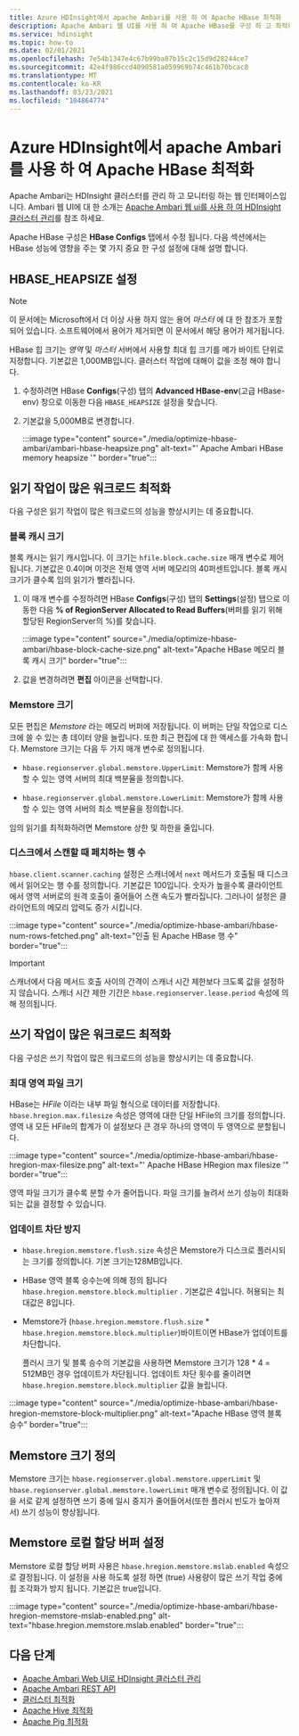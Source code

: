 ```yaml
---
title: Azure HDInsight에서 apache Ambari를 사용 하 여 Apache HBase 최적화
description: Apache Ambari 웹 UI를 사용 하 여 Apache HBase를 구성 하 고 최적화 합니다.
ms.service: hdinsight
ms.topic: how-to
ms.date: 02/01/2021
ms.openlocfilehash: 7e54b1347e4c67b99ba87b15c2c15d9d28244ce7
ms.sourcegitcommit: 42e4f986ccd4090581a059969b74c461b70bcac0
ms.translationtype: MT
ms.contentlocale: ko-KR
ms.lasthandoff: 03/23/2021
ms.locfileid: "104864774"
---
```

# <a name="optimize-apache-hbase-with-apache-ambari-in-azure-hdinsight"></a>Azure HDInsight에서 apache Ambari를 사용 하 여 Apache HBase 최적화

Apache Ambari는 HDInsight 클러스터를 관리 하 고 모니터링 하는 웹 인터페이스입니다. Ambari 웹 UI에 대 한 소개는 [Apache Ambari 웹 ui를 사용 하 여 HDInsight 클러스터 관리](hdinsight-hadoop-manage-ambari.md)를 참조 하세요.

Apache HBase 구성은 **HBase Configs** 탭에서 수정 됩니다. 다음 섹션에서는 HBase 성능에 영향을 주는 몇 가지 중요 한 구성 설정에 대해 설명 합니다.

## <a name="set-hbase_heapsize"></a>HBASE_HEAPSIZE 설정

> [!NOTE]
> 이 문서에는 Microsoft에서 더 이상 사용 하지 않는 용어 *마스터* 에 대 한 참조가 포함 되어 있습니다. 소프트웨어에서 용어가 제거되면 이 문서에서 해당 용어가 제거됩니다.

HBase 힙 크기는 *영역* 및 *마스터* 서버에서 사용할 최대 힙 크기를 메가 바이트 단위로 지정합니다. 기본값은 1,000MB입니다. 클러스터 작업에 대해이 값을 조정 해야 합니다.

1. 수정하려면 HBase **Configs**(구성) 탭의 **Advanced HBase-env**(고급 HBase-env) 창으로 이동한 다음 `HBASE_HEAPSIZE` 설정을 찾습니다.

1. 기본값을 5,000MB로 변경합니다.

    :::image type="content" source="./media/optimize-hbase-ambari/ambari-hbase-heapsize.png" alt-text="' Apache Ambari HBase memory heapsize '" border="true":::

## <a name="optimize-read-heavy-workloads"></a>읽기 작업이 많은 워크로드 최적화

다음 구성은 읽기 작업이 많은 워크로드의 성능을 향상시키는 데 중요합니다.

### <a name="block-cache-size"></a>블록 캐시 크기

블록 캐시는 읽기 캐시입니다. 이 크기는 `hfile.block.cache.size` 매개 변수로 제어됩니다. 기본값은 0.4이며 이것은 전체 영역 서버 메모리의 40퍼센트입니다. 블록 캐시 크기가 클수록 임의 읽기가 빨라집니다.

1. 이 매개 변수를 수정하려면 HBase **Configs**(구성) 탭의 **Settings**(설정) 탭으로 이동한 다음 **% of RegionServer Allocated to Read Buffers**(버퍼를 읽기 위해 할당된 RegionServer의 %)를 찾습니다.

    :::image type="content" source="./media/optimize-hbase-ambari/hbase-block-cache-size.png" alt-text="Apache HBase 메모리 블록 캐시 크기" border="true":::

1. 값을 변경하려면 **편집** 아이콘을 선택합니다.

### <a name="memstore-size"></a>Memstore 크기

모든 편집은 *Memstore* 라는 메모리 버퍼에 저장됩니다. 이 버퍼는 단일 작업으로 디스크에 쓸 수 있는 총 데이터 양을 늘립니다. 또한 최근 편집에 대 한 액세스를 가속화 합니다. Memstore 크기는 다음 두 가지 매개 변수로 정의됩니다.

* `hbase.regionserver.global.memstore.UpperLimit`: Memstore가 함께 사용할 수 있는 영역 서버의 최대 백분율을 정의합니다.

* `hbase.regionserver.global.memstore.LowerLimit`: Memstore가 함께 사용할 수 있는 영역 서버의 최소 백분율을 정의합니다.

임의 읽기를 최적화하려면 Memstore 상한 및 하한을 줄입니다.

### <a name="number-of-rows-fetched-when-scanning-from-disk"></a>디스크에서 스캔할 때 페치하는 행 수

`hbase.client.scanner.caching` 설정은 스캐너에서 `next` 메서드가 호출될 때 디스크에서 읽어오는 행 수를 정의합니다.  기본값은 100입니다. 숫자가 높을수록 클라이언트에서 영역 서버로의 원격 호출이 줄어들어 스캔 속도가 빨라집니다. 그러나이 설정은 클라이언트의 메모리 압력도 증가 시킵니다.

:::image type="content" source="./media/optimize-hbase-ambari/hbase-num-rows-fetched.png" alt-text="인출 된 Apache HBase 행 수" border="true":::

> [!IMPORTANT]  
> 스캐너에서 다음 메서드 호출 사이의 간격이 스캐너 시간 제한보다 크도록 값을 설정하지 않습니다. 스캐너 시간 제한 기간은 `hbase.regionserver.lease.period` 속성에 의해 정의됩니다.

## <a name="optimize-write-heavy-workloads"></a>쓰기 작업이 많은 워크로드 최적화

다음 구성은 쓰기 작업이 많은 워크로드의 성능을 향상시키는 데 중요합니다.

### <a name="maximum-region-file-size"></a>최대 영역 파일 크기

HBase는 *HFile* 이라는 내부 파일 형식으로 데이터를 저장합니다. `hbase.hregion.max.filesize` 속성은 영역에 대한 단일 HFile의 크기를 정의합니다.  영역 내 모든 HFile의 합계가 이 설정보다 큰 경우 하나의 영역이 두 영역으로 분할됩니다.

:::image type="content" source="./media/optimize-hbase-ambari/hbase-hregion-max-filesize.png" alt-text="' Apache HBase HRegion max filesize '" border="true":::

영역 파일 크기가 클수록 분할 수가 줄어듭니다. 파일 크기를 늘려서 쓰기 성능이 최대화되는 값을 결정할 수 있습니다.

### <a name="avoid-update-blocking"></a>업데이트 차단 방지

* `hbase.hregion.memstore.flush.size` 속성은 Memstore가 디스크로 플러시되는 크기를 정의합니다. 기본 크기는128MB입니다.

* HBase 영역 블록 승수는에 의해 정의 됩니다 `hbase.hregion.memstore.block.multiplier` . 기본값은 4입니다. 허용되는 최대값은 8입니다.

* Memstore가 (`hbase.hregion.memstore.flush.size` * `hbase.hregion.memstore.block.multiplier`)바이트이면 HBase가 업데이트를 차단합니다.

    플러시 크기 및 블록 승수의 기본값을 사용하면 Memstore 크기가 128 * 4 = 512MB인 경우 업데이트가 차단됩니다. 업데이트 차단 횟수를 줄이려면 `hbase.hregion.memstore.block.multiplier` 값을 늘립니다.

:::image type="content" source="./media/optimize-hbase-ambari/hbase-hregion-memstore-block-multiplier.png" alt-text="Apache HBase 영역 블록 승수" border="true":::

## <a name="define-memstore-size"></a>Memstore 크기 정의

Memstore 크기는 `hbase.regionserver.global.memstore.upperLimit` 및 `hbase.regionserver.global.memstore.lowerLimit` 매개 변수로 정의됩니다. 이 값을 서로 같게 설정하면 쓰기 중에 일시 중지가 줄어들어서(또한 플러시 빈도가 높아져서) 쓰기 성능이 향상됩니다.

## <a name="set-memstore-local-allocation-buffer"></a>Memstore 로컬 할당 버퍼 설정

Memstore 로컬 할당 버퍼 사용은 `hbase.hregion.memstore.mslab.enabled` 속성으로 결정됩니다. 이 설정을 사용 하도록 설정 하면 (true) 사용량이 많은 쓰기 작업 중에 힙 조각화가 방지 됩니다. 기본값은 true입니다.

:::image type="content" source="./media/optimize-hbase-ambari/hbase-hregion-memstore-mslab-enabled.png" alt-text="hbase.hregion.memstore.mslab.enabled" border="true":::

## <a name="next-steps"></a>다음 단계

* [Apache Ambari Web UI로 HDInsight 클러스터 관리](hdinsight-hadoop-manage-ambari.md)
* [Apache Ambari REST API](hdinsight-hadoop-manage-ambari-rest-api.md)
* [클러스터 최적화](./hdinsight-changing-configs-via-ambari.md)
* [Apache Hive 최적화](./optimize-hive-ambari.md)
* [Apache Pig 최적화](./optimize-pig-ambari.md)

